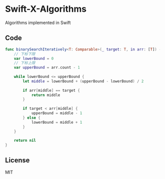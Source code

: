 # Swift-X-Algorithms

Algorithms implemented in Swift

## Code

```Swift
func binarySearchIteratively<T: Comparable>(_ target: T, in arr: [T]) -> Int? {
    // 下标下限
    var lowerBound = 0
    // 下标上限
    var upperBound = arr.count - 1
    
    while lowerBound <= upperBound {
        let middle = lowerBound + (upperBound - lowerBound) / 2
        
        if arr[middle] == target {
            return middle
        }
        
        if target < arr[middle] {
            upperBound = middle - 1
        } else {
            lowerBound = middle + 1
        }
    }
    
    return nil
}
```

## License

MIT
